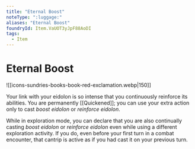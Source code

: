 ```yaml
---
title: "Eternal Boost"
noteType: ":luggage:"
aliases: "Eternal Boost"
foundryId: Item.VaUOT3yJpF88AoDI
tags:
  - Item
---
```


# Eternal Boost
![[icons-sundries-books-book-red-exclamation.webp|150]]

Your link with your eidolon is so intense that you continuously reinforce its abilities. You are permanently [[Quickened]]; you can use your extra action only to cast _boost eidolon_ or _reinforce eidolon_.

While in exploration mode, you can declare that you are also continually casting _boost eidolon_ or _reinforce eidolon_ even while using a different exploration activity. If you do, even before your first turn in a combat encounter, that cantrip is active as if you had cast it on your previous turn.
